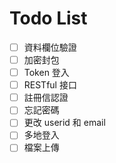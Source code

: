 # Todo List

- [ ] 資料欄位驗證
- [ ] 加密封包
- [ ] Token 登入
- [ ] RESTful 接口
- [ ] 註冊信認證
- [ ] 忘記密碼
- [ ] 更改 userid 和 email
- [ ] 多地登入
- [ ] 檔案上傳